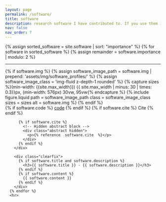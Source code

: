 ```yaml
---
layout: page
permalink: /software/
title: software
description: research software I have contributed to. If you use them in oyur work please cite the given references.
nav: false
nav_order: 7
---
```


<div class="post">
  <article>
      {% assign sorted_software = site.software | sort: "importance" %}
      {% for software in sorted_software %}
      {% assign remainder = software.importance | modulo: 2 %}
        <hr>
        <div class="software float-{% if remainder == 1 %}left{% else %}right{% endif %}">
          {% if software.img %}
            {% assign software_image_path = software.img | prepend: 'assets/img/software_profiles/' %}
            {% assign software_image_class = 'img-fluid z-depth-1 rounded' %}
            {% capture sizes %}(min-width: {{site.max_width}}) {{ site.max_width | minus: 30 | times: 0.3}}px, (min-width: 576px) 30vw, 95vw{% endcapture %}
            {% include figure.liquid path = software_image_path class = software_image_class sizes = sizes alt = software.img %}
          {% endif %}
          <div class="links">
            {% if software.code %}
            <a href="{{ software.code }}" class="btn btn-m z-depth-0" role="button">code</a> 
            {% endif %}
            {% if software.cite %}
             <a class="abstract btn btn-sm z-depth-0" role="button">Cite</a>
            {% endif %}
          </div>

          {% if software.cite %}
            <!-- Hidden abstract block -->
            <div class="abstract hidden">
              <p>{% reference  software.cite  %}</p>
            </div>
          {% endif %}
        </div>

        <div class="clearfix">
          {% if software.title and software.description %}
            <h3>{{ software.title }} - {{ software.description }}</h3>
          {% endif %}
          {% if software.content %}
            {{ software.content }}
          {% endif %}
        </div>
      {% endfor %}
      <hr>

  </article>
</div>
